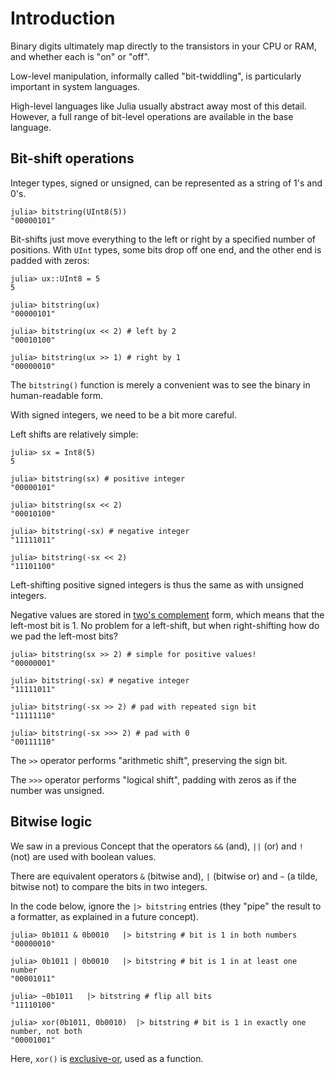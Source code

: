 # Introduction

Binary digits ultimately map directly to the transistors in your CPU or RAM, and whether each is "on" or "off".

Low-level manipulation, informally called "bit-twiddling", is particularly important in system languages.

High-level languages like Julia usually abstract away most of this detail.
However, a full range of bit-level operations are available in the base language.

## Bit-shift operations

Integer types, signed or unsigned, can be represented as a string of 1's and 0's.

```julia-repl
julia> bitstring(UInt8(5))
"00000101"
```

Bit-shifts just move everything to the left or right by a specified number of positions.
With `UInt` types, some bits drop off one end, and the other end is padded with zeros:

```julia-repl
julia> ux::UInt8 = 5
5

julia> bitstring(ux)
"00000101"

julia> bitstring(ux << 2) # left by 2
"00010100"

julia> bitstring(ux >> 1) # right by 1
"00000010"
```

The `bitstring()` function is merely a convenient was to see the binary in human-readable form.

With signed integers, we need to be a bit more careful.

Left shifts are relatively simple:

```julia-repl
julia> sx = Int8(5)
5

julia> bitstring(sx) # positive integer
"00000101"

julia> bitstring(sx << 2)
"00010100"

julia> bitstring(-sx) # negative integer
"11111011"

julia> bitstring(-sx << 2)
"11101100"
```

Left-shifting positive signed integers is thus the same as with unsigned integers.

Negative values are stored in [two's complement][2complement] form, which means that the left-most bit is 1.
No problem for a left-shift, but when right-shifting how do we pad the left-most bits?

```julia-repl
julia> bitstring(sx >> 2) # simple for positive values!
"00000001"

julia> bitstring(-sx) # negative integer
"11111011"

julia> bitstring(-sx >> 2) # pad with repeated sign bit
"11111110"

julia> bitstring(-sx >>> 2) # pad with 0
"00111110"
```

The `>>` operator performs "arithmetic shift", preserving the sign bit.

The `>>>` operator performs "logical shift", padding with zeros as if the number was unsigned.

## Bitwise logic

We saw in a previous Concept that the operators `&&` (and), `||` (or) and `!` (not) are used with boolean values.

There are equivalent operators `&` (bitwise and), `|` (bitwise or) and `~` (a tilde, bitwise not) to compare the bits in two integers.

In the code below, ignore the `|> bitstring` entries (they "pipe" the result to a formatter, as explained in a future concept).

```julia-repl
julia> 0b1011 & 0b0010   |> bitstring # bit is 1 in both numbers
"00000010"

julia> 0b1011 | 0b0010   |> bitstring # bit is 1 in at least one number
"00001011"

julia> ~0b1011   |> bitstring # flip all bits
"11110100"

julia> xor(0b1011, 0b0010)  |> bitstring # bit is 1 in exactly one number, not both
"00001001"
```

Here, `xor()`  is [exclusive-or][xor], used as a function.

[bitwise]: https://docs.julialang.org/en/v1/manual/mathematical-operations/#Bitwise-Operators
[xor]: https://en.wikipedia.org/wiki/Exclusive_or
[2complement]: https://en.wikipedia.org/wiki/Two%27s_complement
